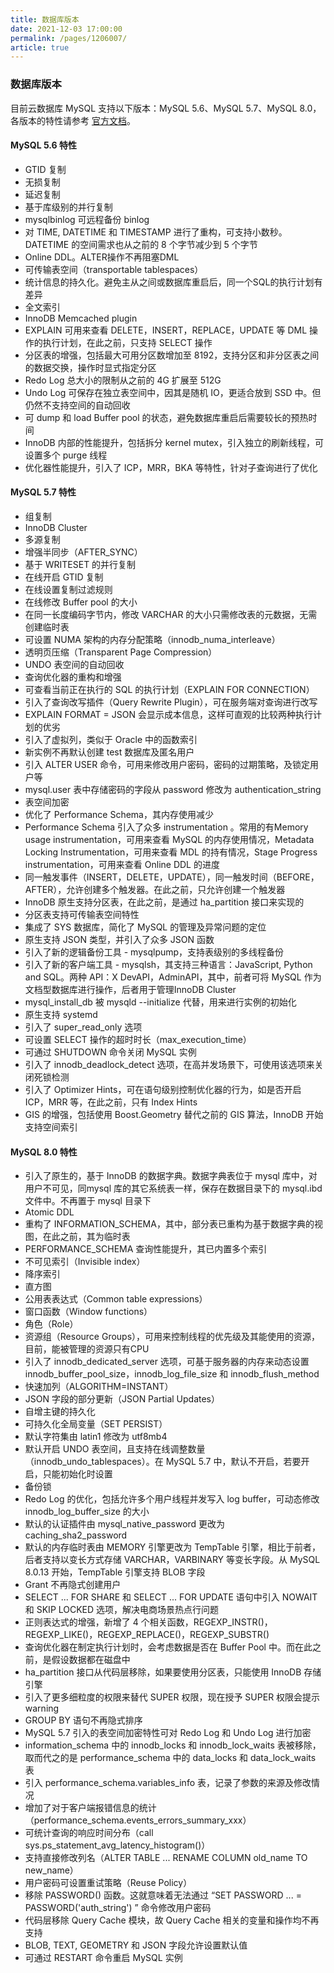 ```yaml
---
title: 数据库版本
date: 2021-12-03 17:00:00
permalink: /pages/1206007/
article: true
---
```


### 数据库版本

目前云数据库 MySQL 支持以下版本：MySQL 5.6、MySQL 5.7、MySQL 8.0，各版本的特性请参考 [官方文档](https://dev.mysql.com/doc/refman/5.7/en/)。

#### MySQL 5.6 特性

- GTID 复制
- 无损复制
- 延迟复制
- 基于库级别的并行复制
- mysqlbinlog 可远程备份 binlog
- 对 TIME, DATETIME 和 TIMESTAMP 进行了重构，可支持小数秒。DATETIME 的空间需求也从之前的 8 个字节减少到 5 个字节
- Online DDL。ALTER操作不再阻塞DML
- 可传输表空间（transportable tablespaces）
- 统计信息的持久化。避免主从之间或数据库重启后，同一个SQL的执行计划有差异
- 全文索引
- InnoDB Memcached plugin
- EXPLAIN 可用来查看 DELETE，INSERT，REPLACE，UPDATE 等 DML 操作的执行计划，在此之前，只支持 SELECT 操作
- 分区表的增强，包括最大可用分区数增加至 8192，支持分区和非分区表之间的数据交换，操作时显式指定分区
- Redo Log 总大小的限制从之前的 4G 扩展至 512G
- Undo Log 可保存在独立表空间中，因其是随机 IO，更适合放到 SSD 中。但仍然不支持空间的自动回收
- 可 dump 和 load Buffer pool 的状态，避免数据库重启后需要较长的预热时间
- InnoDB 内部的性能提升，包括拆分 kernel mutex，引入独立的刷新线程，可设置多个 purge 线程
- 优化器性能提升，引入了 ICP，MRR，BKA 等特性，针对子查询进行了优化

#### MySQL 5.7 特性

- 组复制
- InnoDB Cluster
- 多源复制
- 增强半同步（AFTER_SYNC）
- 基于 WRITESET 的并行复制
- 在线开启 GTID 复制
- 在线设置复制过滤规则
- 在线修改 Buffer pool 的大小
- 在同一长度编码字节内，修改 VARCHAR 的大小只需修改表的元数据，无需创建临时表
- 可设置 NUMA 架构的内存分配策略（innodb_numa_interleave）
- 透明页压缩（Transparent Page Compression）
- UNDO 表空间的自动回收
- 查询优化器的重构和增强
- 可查看当前正在执行的 SQL 的执行计划（EXPLAIN FOR CONNECTION）
- 引入了查询改写插件（Query Rewrite Plugin），可在服务端对查询进行改写
- EXPLAIN FORMAT = JSON 会显示成本信息，这样可直观的比较两种执行计划的优劣
- 引入了虚拟列，类似于 Oracle 中的函数索引
- 新实例不再默认创建 test 数据库及匿名用户
- 引入 ALTER USER 命令，可用来修改用户密码，密码的过期策略，及锁定用户等
- mysql.user 表中存储密码的字段从 password 修改为 authentication_string
- 表空间加密
- 优化了 Performance Schema，其内存使用减少
- Performance Schema 引入了众多 instrumentation 。常用的有Memory usage instrumentation，可用来查看 MySQL 的内存使用情况，Metadata Locking Instrumentation，可用来查看 MDL 的持有情况，Stage Progress instrumentation，可用来查看 Online DDL 的进度
- 同一触发事件（INSERT，DELETE，UPDATE），同一触发时间（BEFORE，AFTER），允许创建多个触发器。在此之前，只允许创建一个触发器
- InnoDB 原生支持分区表，在此之前，是通过 ha_partition 接口来实现的
- 分区表支持可传输表空间特性
- 集成了 SYS 数据库，简化了 MySQL 的管理及异常问题的定位
- 原生支持 JSON 类型，并引入了众多 JSON 函数
- 引入了新的逻辑备份工具 - mysqlpump，支持表级别的多线程备份
- 引入了新的客户端工具 - mysqlsh，其支持三种语言：JavaScript, Python and SQL。两种 API：X DevAPI，AdminAPI，其中，前者可将 MySQL 作为文档型数据库进行操作，后者用于管理InnoDB Cluster
- mysql_install_db 被 mysqld --initialize 代替，用来进行实例的初始化
- 原生支持 systemd
- 引入了 super_read_only 选项
- 可设置 SELECT 操作的超时时长（max_execution_time）
- 可通过 SHUTDOWN 命令关闭 MySQL 实例
- 引入了 innodb_deadlock_detect 选项，在高并发场景下，可使用该选项来关闭死锁检测
- 引入了 Optimizer Hints，可在语句级别控制优化器的行为，如是否开启 ICP，MRR 等，在此之前，只有 Index Hints
- GIS 的增强，包括使用 Boost.Geometry 替代之前的 GIS 算法，InnoDB 开始支持空间索引

#### MySQL 8.0 特性

- 引入了原生的，基于 InnoDB 的数据字典。数据字典表位于 mysql 库中，对用户不可见，同mysql 库的其它系统表一样，保存在数据目录下的 mysql.ibd 文件中。不再置于 mysql 目录下
- Atomic DDL
- 重构了 INFORMATION_SCHEMA，其中，部分表已重构为基于数据字典的视图，在此之前，其为临时表
- PERFORMANCE_SCHEMA 查询性能提升，其已内置多个索引
- 不可见索引（Invisible index）
- 降序索引
- 直方图
- 公用表表达式（Common table expressions）
- 窗口函数（Window functions）
- 角色（Role）
- 资源组（Resource Groups），可用来控制线程的优先级及其能使用的资源，目前，能被管理的资源只有CPU
- 引入了 innodb_dedicated_server 选项，可基于服务器的内存来动态设置 innodb_buffer_pool_size，innodb_log_file_size 和 innodb_flush_method
- 快速加列（ALGORITHM=INSTANT）
- JSON 字段的部分更新（JSON Partial Updates）
- 自增主键的持久化
- 可持久化全局变量（SET PERSIST）
- 默认字符集由 latin1 修改为 utf8mb4
- 默认开启 UNDO 表空间，且支持在线调整数量（innodb_undo_tablespaces）。在 MySQL 5.7 中，默认不开启，若要开启，只能初始化时设置
- 备份锁
- Redo Log 的优化，包括允许多个用户线程并发写入 log buffer，可动态修改 innodb_log_buffer_size 的大小
- 默认的认证插件由 mysql_native_password 更改为 caching_sha2_password
- 默认的内存临时表由 MEMORY 引擎更改为 TempTable 引擎，相比于前者，后者支持以变长方式存储 VARCHAR，VARBINARY 等变长字段。从 MySQL 8.0.13 开始，TempTable 引擎支持 BLOB 字段
- Grant 不再隐式创建用户
- SELECT ... FOR SHARE 和 SELECT ... FOR UPDATE 语句中引入 NOWAIT 和 SKIP LOCKED 选项，解决电商场景热点行问题
- 正则表达式的增强，新增了 4 个相关函数，REGEXP_INSTR()，REGEXP_LIKE()，REGEXP_REPLACE()，REGEXP_SUBSTR()
- 查询优化器在制定执行计划时，会考虑数据是否在 Buffer Pool 中。而在此之前，是假设数据都在磁盘中
- ha_partition 接口从代码层移除，如果要使用分区表，只能使用 InnoDB 存储引擎
- 引入了更多细粒度的权限来替代 SUPER 权限，现在授予 SUPER 权限会提示 warning
- GROUP BY 语句不再隐式排序
- MySQL 5.7 引入的表空间加密特性可对 Redo Log 和 Undo Log 进行加密
- information_schema 中的 innodb_locks 和 innodb_lock_waits 表被移除，取而代之的是 performance_schema 中的 data_locks 和 data_lock_waits 表
- 引入 performance_schema.variables_info 表，记录了参数的来源及修改情况
- 增加了对于客户端报错信息的统计（performance_schema.events_errors_summary_xxx）
- 可统计查询的响应时间分布（call sys.ps_statement_avg_latency_histogram()）
- 支持直接修改列名（ALTER TABLE ... RENAME COLUMN old_name TO new_name）
- 用户密码可设置重试策略（Reuse Policy）
- 移除 PASSWORD() 函数。这就意味着无法通过 “SET PASSWORD ... = PASSWORD('auth_string') ” 命令修改用户密码
- 代码层移除 Query Cache 模块，故 Query Cache 相关的变量和操作均不再支持
- BLOB, TEXT, GEOMETRY 和 JSON 字段允许设置默认值
- 可通过 RESTART 命令重启 MySQL 实例

